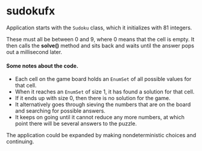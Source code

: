 # sudokufx

Application starts with the `Sudoku` class, which it initializes with 81 integers.  

These must all be between 0 and 9, where 0 means that the cell is empty.  It then calls the **solve()** method and sits back and waits until the answer pops out a millisecond later.  

#### Some notes about the code.

- Each cell on the game board holds an `EnumSet` of all possible values for that cell.  
- When it reaches an `EnumSet` of size 1, it has found a solution for that cell. 
- If it ends up with size 0, then there is no solution for the  game.  
- It alternatively goes through sieving the numbers that are on the board and searching for possible answers.  
- It keeps on going until it cannot reduce any more numbers, at which point there will be several answers to the puzzle.  

The application could be expanded by making nondeterministic choices and continuing. 